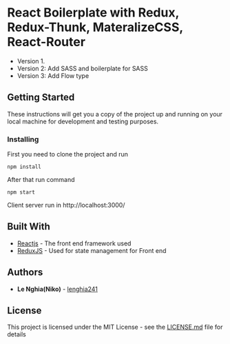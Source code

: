# React Boilerplate with Redux, Redux-Thunk, MateralizeCSS, React-Router

- Version 1.
- Version 2: Add SASS and boilerplate for SASS
- Version 3: Add Flow type

## Getting Started

These instructions will get you a copy of the project up and running on your local machine for development and testing purposes.

### Installing

First you need to clone the project and run

```
npm install
```

After that run command

```
npm start
```

Client server run in http://localhost:3000/

## Built With

- [Reactjs](https://reactjs.org/docs/getting-started.html) - The front end framework used
- [ReduxJS](https://redux.js.org/) - Used for state management for Front end

## Authors

- **Le Nghia(Niko)** - [lenghia241](https://github.com/lenghia241)

## License

This project is licensed under the MIT License - see the [LICENSE.md](LICENSE.md) file for details
